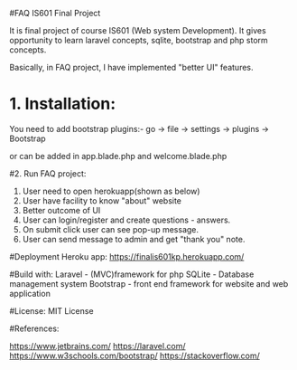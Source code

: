 #FAQ IS601 Final Project 

It is final project of course IS601 (Web system Development).
It gives opportunity to learn laravel concepts, sqlite, bootstrap and php storm concepts.

Basically, in FAQ project, I have implemented "better UI" features. 

# 1. Installation: 

You need to add bootstrap plugins:- 
go -> file -> settings -> plugins -> Bootstrap

or can be added in app.blade.php and welcome.blade.php

#2. Run FAQ project:

1. User need to open herokuapp(shown as below)
2. User have facility to know "about" website
3. Better outcome of UI
4. User can login/register and create questions - answers.
5. On submit click user can see pop-up message. 
6. User can send message to admin and get "thank you" note.

#Deployment 
Heroku app: https://finalis601kp.herokuapp.com/

#Build with:
Laravel - (MVC)framework for php
SQLite - Database management system
Bootstrap - front end framework for website and web application

#License:
MIT License 

#References:

https://www.jetbrains.com/
https://laravel.com/
https://www.w3schools.com/bootstrap/
https://stackoverflow.com/








